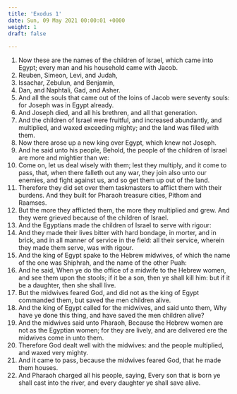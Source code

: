 ```yaml
---
title: 'Exodus 1'
date: Sun, 09 May 2021 00:00:01 +0000
weight: 1
draft: false
  
---
```


1. Now these are the names of the children of Israel, which came into Egypt; every man and his household came with Jacob.
2. Reuben, Simeon, Levi, and Judah,
3. Issachar, Zebulun, and Benjamin,
4. Dan, and Naphtali, Gad, and Asher.
5. And all the souls that came out of the loins of Jacob were seventy souls: for Joseph was in Egypt already.
6. And Joseph died, and all his brethren, and all that generation.
7. And the children of Israel were fruitful, and increased abundantly, and multiplied, and waxed exceeding mighty; and the land was filled with them.
8. Now there arose up a new king over Egypt, which knew not Joseph.
9. And he said unto his people, Behold, the people of the children of Israel are more and mightier than we:
10. Come on, let us deal wisely with them; lest they multiply, and it come to pass, that, when there falleth out any war, they join also unto our enemies, and fight against us, and so get them up out of the land.
11. Therefore they did set over them taskmasters to afflict them with their burdens. And they built for Pharaoh treasure cities, Pithom and Raamses.
12. But the more they afflicted them, the more they multiplied and grew. And they were grieved because of the children of Israel.
13. And the Egyptians made the children of Israel to serve with rigour:
14. And they made their lives bitter with hard bondage, in morter, and in brick, and in all manner of service in the field: all their service, wherein they made them serve, was with rigour.
15. And the king of Egypt spake to the Hebrew midwives, of which the name of the one was Shiphrah, and the name of the other Puah:
16. And he said, When ye do the office of a midwife to the Hebrew women, and see them upon the stools; if it be a son, then ye shall kill him: but if it be a daughter, then she shall live.
17. But the midwives feared God, and did not as the king of Egypt commanded them, but saved the men children alive.
18. And the king of Egypt called for the midwives, and said unto them, Why have ye done this thing, and have saved the men children alive?
19. And the midwives said unto Pharaoh, Because the Hebrew women are not as the Egyptian women; for they are lively, and are delivered ere the midwives come in unto them.
20. Therefore God dealt well with the midwives: and the people multiplied, and waxed very mighty.
21. And it came to pass, because the midwives feared God, that he made them houses.
22. And Pharaoh charged all his people, saying, Every son that is born ye shall cast into the river, and every daughter ye shall save alive.
